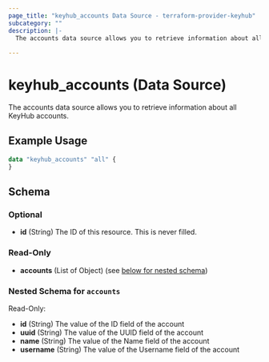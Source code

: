 ```yaml
---
page_title: "keyhub_accounts Data Source - terraform-provider-keyhub"
subcategory: ""
description: |-
  The accounts data source allows you to retrieve information about all KeyHub accounts.
  
---
```


# keyhub_accounts (Data Source)

The accounts data source allows you to retrieve information about all KeyHub accounts.

## Example Usage

```terraform
data "keyhub_accounts" "all" {
}
```

## Schema

### Optional

- **id** (String) The ID of this resource. This is never filled.

### Read-Only

- **accounts** (List of Object) (see [below for nested schema](#nestedatt--accounts))

<a id="nestedatt--accounts"></a>
### Nested Schema for `accounts`

Read-Only:

- **id** (String) The value of the ID field of the account
- **uuid** (String) The value of the UUID field of the account
- **name** (String) The value of the Name field of the account
- **username** (String) The value of the Username field of the account
